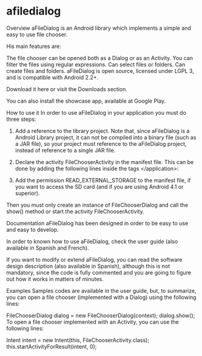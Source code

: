 # afiledialog
Overview
aFileDialog is an Android library which implements a simple and easy to use file chooser.

His main features are:

The file chooser can be opened both as a Dialog or as an Activity.
You can filter the files using regular expressions.
Can select files or folders.
Can create files and folders.
aFileDialog is open source, licensed under LGPL 3, and is compatible with Android 2.2+.

Download it here or visit the Downloads section.

You can also install the showcase app, available at Google Play.

			
How to use it
In order to use aFileDialog in your application you must do three steps:

1) Add a reference to the library project. Note that, since aFileDialog is a Android Library project, it can not be compiled into a binary file (such as a JAR file), so your project must reference to the aFileDialog project, instead of reference to a single JAR file.

2) Declare the activity FileChooserActivity in the manifest file. This can be done by adding the following lines inside the tags </application>\</application>:

     <activity android:name="ar.com.daidalos.afiledialog.FileChooserActivity" />
3) Add the permission READ_EXTERNAL_STORAGE to the manifest file, if you want to access the SD card (and if you are using Android 4.1 or superior).

     <uses-permission android:name="android.permission.READ_EXTERNAL_STORAGE" />
Then you must only create an instance of FileChooserDialog and call the show() method or start the activity FileChooserActivity.

Documentation
aFileDialog has been designed in order to be easy to use and easy to develop.

In order to known how to use aFileDialog, check the user guide (also available in Spanish and French).

If you want to modify or extend aFileDialog, you can read the software design description (also available in Spanish), although this is not mandatory, since the code is fully commented and you are going to figure out how it works in matters of minutes.

Examples
Samples codes are available in the user guide, but, to summarize, you can open a file chooser (implemented with a Dialog) using the following lines:

 FileChooserDialog dialog = new FileChooserDialog(context);
 dialog.show();
To open a file chooser implemented with an Activity, you can use the following lines:

 Intent intent = new Intent(this, FileChooserActivity.class);
 this.startActivityForResult(intent, 0);
